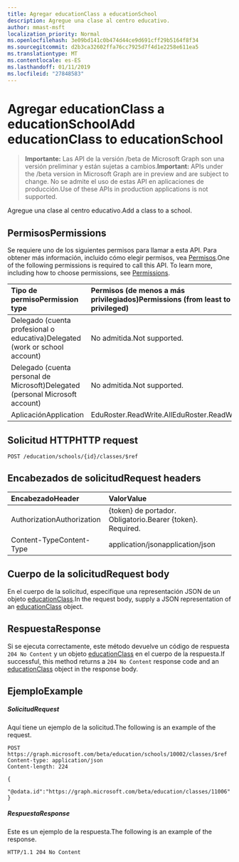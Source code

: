```yaml
---
title: Agregar educationClass a educationSchool
description: Agregue una clase al centro educativo.
author: mmast-msft
localization_priority: Normal
ms.openlocfilehash: 3e09bd141c0b474d44ce9d691cff29b5164f8f34
ms.sourcegitcommit: d2b3ca32602ffa76cc7925d7f4d1e2258e611ea5
ms.translationtype: MT
ms.contentlocale: es-ES
ms.lasthandoff: 01/11/2019
ms.locfileid: "27848583"
---
```

# <a name="add-educationclass-to-educationschool"></a><span data-ttu-id="1aeea-103">Agregar educationClass a educationSchool</span><span class="sxs-lookup"><span data-stu-id="1aeea-103">Add educationClass to educationSchool</span></span>

> <span data-ttu-id="1aeea-104">**Importante:** Las API de la versión /beta de Microsoft Graph son una versión preliminar y están sujetas a cambios.</span><span class="sxs-lookup"><span data-stu-id="1aeea-104">**Important:** APIs under the /beta version in Microsoft Graph are in preview and are subject to change.</span></span> <span data-ttu-id="1aeea-105">No se admite el uso de estas API en aplicaciones de producción.</span><span class="sxs-lookup"><span data-stu-id="1aeea-105">Use of these APIs in production applications is not supported.</span></span>

<span data-ttu-id="1aeea-106">Agregue una clase al centro educativo.</span><span class="sxs-lookup"><span data-stu-id="1aeea-106">Add a class to a school.</span></span>

## <a name="permissions"></a><span data-ttu-id="1aeea-107">Permisos</span><span class="sxs-lookup"><span data-stu-id="1aeea-107">Permissions</span></span>
<span data-ttu-id="1aeea-p102">Se requiere uno de los siguientes permisos para llamar a esta API. Para obtener más información, incluido cómo elegir permisos, vea [Permisos](/graph/permissions-reference).</span><span class="sxs-lookup"><span data-stu-id="1aeea-p102">One of the following permissions is required to call this API. To learn more, including how to choose permissions, see [Permissions](/graph/permissions-reference).</span></span>

|<span data-ttu-id="1aeea-110">Tipo de permiso</span><span class="sxs-lookup"><span data-stu-id="1aeea-110">Permission type</span></span>      | <span data-ttu-id="1aeea-111">Permisos (de menos a más privilegiados)</span><span class="sxs-lookup"><span data-stu-id="1aeea-111">Permissions (from least to most privileged)</span></span>              |
|:--------------------|:---------------------------------------------------------|
|<span data-ttu-id="1aeea-112">Delegado (cuenta profesional o educativa)</span><span class="sxs-lookup"><span data-stu-id="1aeea-112">Delegated (work or school account)</span></span> |  <span data-ttu-id="1aeea-113">No admitida.</span><span class="sxs-lookup"><span data-stu-id="1aeea-113">Not supported.</span></span>  |
|<span data-ttu-id="1aeea-114">Delegado (cuenta personal de Microsoft)</span><span class="sxs-lookup"><span data-stu-id="1aeea-114">Delegated (personal Microsoft account)</span></span> |  <span data-ttu-id="1aeea-115">No admitida.</span><span class="sxs-lookup"><span data-stu-id="1aeea-115">Not supported.</span></span>  |
|<span data-ttu-id="1aeea-116">Aplicación</span><span class="sxs-lookup"><span data-stu-id="1aeea-116">Application</span></span> | <span data-ttu-id="1aeea-117">EduRoster.ReadWrite.All</span><span class="sxs-lookup"><span data-stu-id="1aeea-117">EduRoster.ReadWrite.All</span></span> | 

## <a name="http-request"></a><span data-ttu-id="1aeea-118">Solicitud HTTP</span><span class="sxs-lookup"><span data-stu-id="1aeea-118">HTTP request</span></span>
<!-- { "blockType": "ignored" } -->
```http
POST /education/schools/{id}/classes/$ref
```
## <a name="request-headers"></a><span data-ttu-id="1aeea-119">Encabezados de solicitud</span><span class="sxs-lookup"><span data-stu-id="1aeea-119">Request headers</span></span>
| <span data-ttu-id="1aeea-120">Encabezado</span><span class="sxs-lookup"><span data-stu-id="1aeea-120">Header</span></span>       | <span data-ttu-id="1aeea-121">Valor</span><span class="sxs-lookup"><span data-stu-id="1aeea-121">Value</span></span> |
|:---------------|:--------|
| <span data-ttu-id="1aeea-122">Authorization</span><span class="sxs-lookup"><span data-stu-id="1aeea-122">Authorization</span></span>  | <span data-ttu-id="1aeea-p103">{token} de portador. Obligatorio.</span><span class="sxs-lookup"><span data-stu-id="1aeea-p103">Bearer {token}. Required.</span></span>  |
| <span data-ttu-id="1aeea-125">Content-Type</span><span class="sxs-lookup"><span data-stu-id="1aeea-125">Content-Type</span></span>  | <span data-ttu-id="1aeea-126">application/json</span><span class="sxs-lookup"><span data-stu-id="1aeea-126">application/json</span></span>  |

## <a name="request-body"></a><span data-ttu-id="1aeea-127">Cuerpo de la solicitud</span><span class="sxs-lookup"><span data-stu-id="1aeea-127">Request body</span></span>
<span data-ttu-id="1aeea-128">En el cuerpo de la solicitud, especifique una representación JSON de un objeto [educationClass](../resources/educationclass.md).</span><span class="sxs-lookup"><span data-stu-id="1aeea-128">In the request body, supply a JSON representation of an [educationClass](../resources/educationclass.md) object.</span></span>


## <a name="response"></a><span data-ttu-id="1aeea-129">Respuesta</span><span class="sxs-lookup"><span data-stu-id="1aeea-129">Response</span></span>
<span data-ttu-id="1aeea-130">Si se ejecuta correctamente, este método devuelve un código de respuesta `204 No Content` y un objeto [educationClass](../resources/educationclass.md) en el cuerpo de la respuesta.</span><span class="sxs-lookup"><span data-stu-id="1aeea-130">If successful, this method returns a `204 No Content` response code and an [educationClass](../resources/educationclass.md) object in the response body.</span></span>

## <a name="example"></a><span data-ttu-id="1aeea-131">Ejemplo</span><span class="sxs-lookup"><span data-stu-id="1aeea-131">Example</span></span>
##### <a name="request"></a><span data-ttu-id="1aeea-132">Solicitud</span><span class="sxs-lookup"><span data-stu-id="1aeea-132">Request</span></span>
<span data-ttu-id="1aeea-133">Aquí tiene un ejemplo de la solicitud.</span><span class="sxs-lookup"><span data-stu-id="1aeea-133">The following is an example of the request.</span></span>
<!-- {
  "blockType": "request",
  "name": "create_educationclass_from_educationschool"
}-->
```http
POST https://graph.microsoft.com/beta/education/schools/10002/classes/$ref
Content-type: application/json
Content-length: 224

{
 "@odata.id":"https://graph.microsoft.com/beta/education/classes/11006"
}
```

##### <a name="response"></a><span data-ttu-id="1aeea-134">Respuesta</span><span class="sxs-lookup"><span data-stu-id="1aeea-134">Response</span></span> 
<span data-ttu-id="1aeea-135">Este es un ejemplo de la respuesta.</span><span class="sxs-lookup"><span data-stu-id="1aeea-135">The following is an example of the response.</span></span> 

<!-- Add the educationClass resource to the response. -->

<!-- {
  "blockType": "response",
  "truncated": true,
  "@odata.type": "microsoft.graph.educationClass"
} -->
```http
HTTP/1.1 204 No Content
```

<!-- uuid: 8fcb5dbc-d5aa-4681-8e31-b001d5168d79
2015-10-25 14:57:30 UTC -->
<!-- {
  "type": "#page.annotation",
  "description": "Create educationClass",
  "keywords": "",
  "section": "documentation",
  "tocPath": ""
}-->

